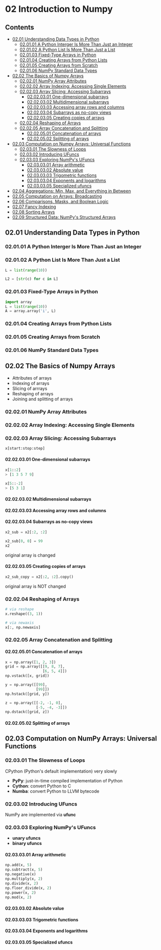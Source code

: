 <!--
Filename: 	note.md
Project: 	/Users/shume/Developer/DataScience/PythonDataScienceHandbook/c02
Author: 	shumez <https://github.com/shumez>
Created: 	2019-03-30 16:01:3
Modified: 	2019-04-01 11:06:58
-----
Copyright (c) 2019 shumez
-->

# 02 Introduction to Numpy

## Contents

- [02.01 Understanding Data Types in Python](#0201-Understanding-Data-Types-in-Python)
    - [02.01.01 A Python Interger Is More Than Just an Integer](#020101-A-Python-Interger-Is-More-Than-Just-an-Integer)
    - [02.01.02 A Python List Is More Than Just a List](#020102-A-Python-List-Is-More-Than-Just-a-List)
    - [02.01.03 Fixed-Type Arrays in Python](#020103-Fixed-Type-Arrays-in-Python)
    - [02.01.04 Creating Arrays from Python Lists](#020104-Creating-Arrays-from-Python-Lists)
    - [02.01.05 Creating Arrays from Scratch](#020105-Creating-Arrays-from-Scratch)
    - [02.01.06 NumPy Standard Data Types](#020106-NumPy-Standard-Data-Types)
- [02.02 The Basics of Numpy Arrays](#0202-The-Basics-of-Numpy-Arrays)
    - [02.02.01 NumPy Array Attributes](#020201-NumPy-Array-Attributes)
    - [02.02.02 Array Indexing: Accessing Single Elements](#020202-Array-Indexing-Accessing-Single-Elements)
    - [02.02.03 Array Slicing: Accessing Subarrays](#020203-Array-Slicing-Accessing-Subarrays)
        - [02.02.03.01 One-dimensional subarrays](#02020301-One-dimensional-subarrays)
        - [02.02.03.02 Multidimensional subarrays](#02020302-Multidimensional-subarrays)
        - [02.02.03.03 Accessing array rows and columns](#02020303-Accessing-array-rows-and-columns)
        - [02.02.03.04 Subarrays as no-copy views](#02020304-Subarrays-as-no-copy-views)
        - [02.02.03.05 Creating copies of arrays](#02020305-Creating-copies-of-arrays)
    - [02.02.04 Reshaping of Arrays](#020204-Reshaping-of-Arrays)
    - [02.02.05 Array Concatenation and Splitting](#020205-Array-Concatenation-and-Splitting)
        - [02.02.05.01 Concatenation of arrays](#02020501-Concatenation-of-arrays)
        - [02.02.05.02 Splitting of arrays](#02020502-Splitting-of-arrays)
- [02.03 Computation on Numpy Arrays: Universal Functions](#0203-Computation-on-Numpy-Arrays-Universal-Functions)
    - [02.03.01 The Slowness of Loops](#020301-The-Slowness-of-Loops)
    - [02.03.02 Introducing UFuncs](#020302-Introducing-UFuncs)
    - [02.03.03 Exploring NumPy's UFuncs](#020303-Exploring-NumPys-UFuncs)
        - [02.03.03.01 Array arithmetic](#02030301-Array-arithmetic)
        - [02.03.03.02 Absolute value](#02030302-Absolute-value)
        - [02.03.03.03 Trigometric functions](#02030303-Trigometric-functions)
        - [02.03.03.04 Exponents and logarithms](#02030304-Exponents-and-logarithms)
        - [02.03.03.05 Specialized ufuncs](#02030305-Specialized-ufuncs)
- [02.04 Aggregations: Min, Max, and Everything in Between](#0204-Aggregations-Min,-Max,-and-Everything-in-Between)
- [02.05 Computation on Arrays: Broadcasting](#0405-Computation-on-Arrays-Broadcasting)
- [02.06 Comparisons, Masks, and Boolean Logic](#0406-Comparisons,-Masks,-and-Boolean-Logic)
- [02.07 Fancy Indexing](#0407-Fancy-Indexing)
- [02.08 Sorting Arrays](#0408-Sorting-Arrays)
- [02.09 Structured Data: NumPy's Structured Arrays](#0209-Structured-Data-NumPy's-Structured-Arrays)


## 02.01 Understanding Data Types in Python

### 02.01.01 A Python Interger Is More Than Just an Integer

### 02.01.02 A Python List Is More Than Just a List

```py
L = list(range(10))
```

```py
L2 = [str(c) for c in L]
```

### 02.01.03 Fixed-Type Arrays in Python

```py
import array
L = list(range(10))
A = array.array('i', L)
```

### 02.01.04 Creating Arrays from Python Lists

### 02.01.05 Creating Arrays from Scratch


### 02.01.06 NumPy Standard Data Types


## 02.02 The Basics of Numpy Arrays

- Attributes of arrays
- Indexing of arrays
- Slicing of arrrays
- Reshaping of arrays
- Joining and splitting of arrays


### 02.02.01 NumPy Array Attributes


### 02.02.02 Array Indexing: Accessing Single Elements


### 02.02.03 Array Slicing: Accessing Subarrays

```py
x[start:stop:step]
```

#### 02.02.03.01 One-dimensional subarrays

```py
x[1::2]
> [1 3 5 7 9]
```

```py
x[5::-2]
> [5 3 1]
```


#### 02.02.03.02 Multidimensional subarrays


#### 02.02.03.03 Accessing array rows and columns

#### 02.02.03.04 Subarrays as no-copy views

```py
x2_sub = x2[:2, :2]

x2_sub[0, 0] = 99
x2
```

original array is changed 


#### 02.02.03.05 Creating copies of arrays

```py
x2_sub_copy = x2[:2, :2].copy()
```

original array is NOT changed


### 02.02.04 Reshaping of Arrays

```py
# via reshape
x.reshape((3, 1))

# via newaxis
x[:, np.newaxis]
```


### 02.02.05 Array Concatenation and Splitting

#### 02.02.05.01 Concatenation of arrays

```py
x = np.array([1, 2, 3])
grid = np.array([[9, 8, 7], 
                 [6, 5, 4]])
np.vstack([x, grid])

y = np.array([[99], 
              [99]])
np.hstack([grid, y])

z = np.array([[-2, -1, 0], 
              [-5, -4, -3]])
np.dstack([grid, z])
```

#### 02.02.05.02 Splitting of arrays

## 02.03 Computation on NumPy Arrays: Universal Functions

### 02.03.01 The Slowness of Loops

CPython (Python's default implementation) very slowly

- **PyPy**: just-in-time compiled implementation of Python
- **Cython**: convert Python to C
- **Numba**: convert Python to LLVM bytecode


### 02.03.02 Introducing UFuncs

NumPy are implemented via **ufunc**


### 02.03.03 Exploring NumPy's UFuncs

- **unary ufuncs**
- **binary ufuncs**


#### 02.03.03.01 Array arithmetic

```py
np.add(x, 5)
np.subtract(x, 5)
np.negative(x)
np.multiply(x, 2)
np.divide(x, 2)
np.floor_divide(x, 2)
np.power(x, 2)
np.mod(x, 2)
```

#### 02.03.03.02 Absolute value

#### 02.03.03.03 Trigometric functions

#### 02.03.03.04 Exponents and logarithms

#### 02.03.03.05 Specialized ufuncs

## 

[x+\frac{1}{x}=1]: https://latex.codecogs.com/gif.latex?\inline&space;x+\frac{1}{x}=1
<!-- [x+\frac{1}{x}=1]: https://latex.codecogs.com/gif.latex?x+\frac{1}{x}=1 -->

<!-- <style type="text/css">
	img{width: 50%; float: right;}
</style> -->